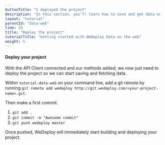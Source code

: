 ```yaml
---
buttonTitle: "I deployed the project"
description: "In this section, you'll learn how to save and get data on the web using the WeDeploy API Client."
layout: "tutorial"
parentId: "data-web"
time: 30
title: "Deploy the project"
tutorialTitle: "Getting started with WeDeploy Data on the web"
weight: 5
---
```


#### Deploy your project

With the API Client connected and our methods added, we now just need to deploy the project so we can start saving and fetching data.

Within `tutorial-data-web` on your command line, add a git remote by running `git remote add wedeploy http://git.wedeploy.com/<your-project-name>.git`.

Then make a first commit. 
1. `git add .`
2. `git commit -m "Awesome commit"`
3. `git push wedeploy master`

Once pushed, WeDeploy will immediately start building and deploying your project.


